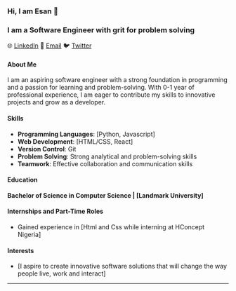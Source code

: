 ###                                                Hi, I am Esan 👋
### I am a Software Engineer with grit for problem solving 

🌐 [LinkedIn](www.linkedin.com/in/esan-daniel-995b42212)
📧 [Email](mailto:danielseyi21@gmail.com)
🐦 [Twitter](https://twitter.com/@esanD)

#### About Me

I am an aspiring software engineer with a strong foundation in programming and a passion for learning and problem-solving. With 0-1 year of professional experience, I am eager to contribute my skills to innovative projects and grow as a developer.

#### Skills

- **Programming Languages**: [Python, Javascript]
- **Web Development**: [HTML/CSS, React]
- **Version Control**: Git
- **Problem Solving**: Strong analytical and problem-solving skills
- **Teamwork**: Effective collaboration and communication skills

#### Education

**Bachelor of Science in Computer Science | [Landmark University]**


#### Internships and Part-Time Roles
- Gained experience in [Html and Css while interning at HConcept Nigeria]

#### Interests

- [I aspire to create innovative software solutions that will change the way people live, work and interact]

---
